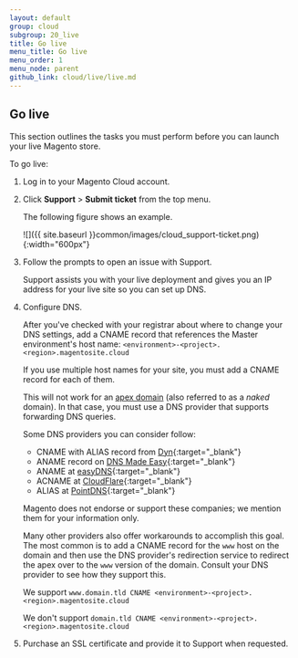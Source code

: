 ```yaml
---
layout: default
group: cloud
subgroup: 20_live
title: Go live
menu_title: Go live
menu_order: 1
menu_node: parent
github_link: cloud/live/live.md
---
```


## Go live
This section outlines the tasks you must perform before you can launch your live Magento store. 

To go live:

1.	Log in to your Magento Cloud account.
2.	Click **Support** > **Submit ticket** from the top menu.

	The following figure shows an example.

	![]({{ site.baseurl }}common/images/cloud_support-ticket.png){:width="600px"}
1.	Follow the prompts to open an issue with Support.

	Support assists you with your live deployment and gives you an IP address for your live site so you can set up DNS.
3.	Configure DNS.

	After you've checked with your registrar about where to change your DNS settings, add a CNAME record that references the Master environment's host name: `<environment>-<project>.<region>.magentosite.cloud`

	If you use multiple host names for your site, you must add a CNAME record for each of them. 

	<div class="bs-callout bs-callout-info" id="info">
  		<p>This will not work for an <a href="https://blog.cloudflare.com/zone-apex-naked-domain-root-domain-cname-supp" target="_blank">apex domain</a> (also referred to as a <em>naked</em> domain). In that case, you must use a DNS provider that supports forwarding DNS queries.</p>
	</div>

	Some DNS providers you can consider follow:

	*	CNAME with ALIAS record from [Dyn](http://dyn.com){:target="_blank"} 
	*	ANAME record on [DNS Made Easy](http://www.dnsmadeeasy.com){:target="_blank"}
	*	ANAME at [easyDNS](https://www.easydns.com){:target="_blank"}
	*	ACNAME at [CloudFlare](https://www.cloudflare.com){:target="_blank"}
	*	ALIAS at [PointDNS](https://pointhq.com){:target="_blank"}

	Magento does not endorse or support these companies; we mention them for your information only.

	Many other providers also offer workarounds to accomplish this goal. The most common is to add a CNAME record for the `www` host on the domain and then use the DNS provider's redirection service to redirect the apex over to the `www` version of the domain. Consult your DNS provider to see how they support this.

	We support `www.domain.tld CNAME <environment>-<project>.<region>.magentosite.cloud` 

	We don't support `domain.tld CNAME <environment>-<project>.<region>.magentosite.cloud`
4.	Purchase an SSL certificate and provide it to Support when requested.
